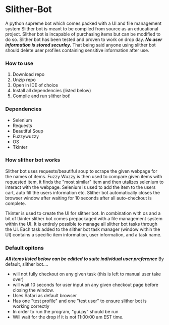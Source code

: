 # Slither-Bot
A python supreme bot which comes packed with a UI and file management system
Slither bot is meant to be compiled from source as an educational project. Slither bot is incapable of purchasing items but can be modified to do so. Slither bot has been tested and proven to work on drop day. ***No user information is stored securley.*** That being said anyone using slither bot should delete user profiles containing sensitive information after use. 

### How to use ###
1. Download repo
2. Unzip repo
3. Open in IDE of choice
4. Install all dependencies (listed below)
5. Compile and run slither bot!

### Dependencies ###
* Selenium
* Requests
* Beautiful Soup
* Fuzzywuzzy
* OS
* Tkinter

### How slither bot works ###
Slither bot uses requests/beautiful soup to scrape the given webpage for the names of items. Fuzzy Wuzzy is then used to compare given items with requested item, it finds the "most similar" item and then utalizes selenium to interact with the webpage. Selenium is used to add the item to the users cart, auto fill the users information etc. Slither bot automatically closes the browser window after waiting for 10 seconds after all auto-checkout is complete.

Tkinter is used to create the UI for slither bot. In combination with os and a bit of tkinter slither bot comes prepackaged with a file management system within the UI. It is entirely possible to manage all slither bot tasks through the UI. Each task added to the slither bot task manager (window within the UI) contains a specific item information, user information, and a task name. 

### Default opitons ###
***All items listed below can be editted to suite individual user preference***
By default, slither bot....
* will not fully checkout on any given task (this is left to manual user take over)
* will wait 10 seconds for user input on any given checkout page before closing the window.
* Uses Safari as default browser
* Has one "test profile" and one "test user" to ensure slither bot is working correctly
* In order to run the program, "gui.py" should be run
* Will wait for the drop if it is not 11:00:00 am EST time.





